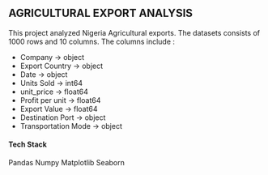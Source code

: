 ## AGRICULTURAL EXPORT ANALYSIS
This project analyzed Nigeria Agricultural exports. The datasets consists of 1000 rows and 10 columns. 
The columns include :
 
* Company             -> object
* Export Country      -> object 
* Date                -> object 
* Units Sold          -> int64  
* unit_price          -> float64
* Profit per unit     -> float64
* Export Value        -> float64
* Destination Port    -> object 
* Transportation Mode -> object

#### Tech Stack
Pandas
Numpy
Matplotlib
Seaborn
